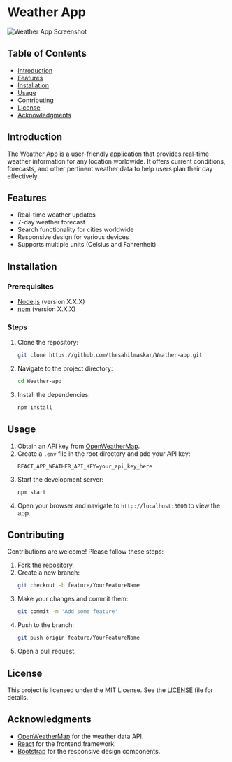 # Weather App

![Weather App Screenshot](link-to-screenshot.png)

## Table of Contents

- [Introduction](#introduction)
- [Features](#features)
- [Installation](#installation)
- [Usage](#usage)
- [Contributing](#contributing)
- [License](#license)
- [Acknowledgments](#acknowledgments)

## Introduction

The Weather App is a user-friendly application that provides real-time weather information for any location worldwide. It offers current conditions, forecasts, and other pertinent weather data to help users plan their day effectively.

## Features

- Real-time weather updates
- 7-day weather forecast
- Search functionality for cities worldwide
- Responsive design for various devices
- Supports multiple units (Celsius and Fahrenheit)

## Installation

### Prerequisites

- [Node.js](https://nodejs.org/) (version X.X.X)
- [npm](https://www.npmjs.com/) (version X.X.X)

### Steps

1. Clone the repository:
   ```bash
   git clone https://github.com/thesahilmaskar/Weather-app.git
   ```
2. Navigate to the project directory:
   ```bash
   cd Weather-app
   ```
3. Install the dependencies:
   ```bash
   npm install
   ```

## Usage

1. Obtain an API key from [OpenWeatherMap](https://openweathermap.org/api).
2. Create a `.env` file in the root directory and add your API key:
   ```env
   REACT_APP_WEATHER_API_KEY=your_api_key_here
   ```
3. Start the development server:
   ```bash
   npm start
   ```
4. Open your browser and navigate to `http://localhost:3000` to view the app.

## Contributing

Contributions are welcome! Please follow these steps:

1. Fork the repository.
2. Create a new branch:
   ```bash
   git checkout -b feature/YourFeatureName
   ```
3. Make your changes and commit them:
   ```bash
   git commit -m 'Add some feature'
   ```
4. Push to the branch:
   ```bash
   git push origin feature/YourFeatureName
   ```
5. Open a pull request.

## License

This project is licensed under the MIT License. See the [LICENSE](LICENSE) file for details.

## Acknowledgments

- [OpenWeatherMap](https://openweathermap.org/) for the weather data API.
- [React](https://reactjs.org/) for the frontend framework.
- [Bootstrap](https://getbootstrap.com/) for the responsive design components.
```



